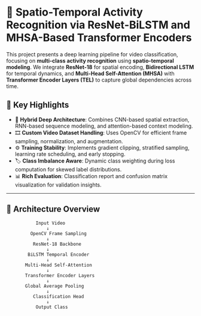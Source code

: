 # 🧠 Spatio-Temporal Activity Recognition via ResNet-BiLSTM and MHSA-Based Transformer Encoders

This project presents a deep learning pipeline for video classification, focusing on **multi-class activity recognition** using **spatio-temporal modeling**. We integrate **ResNet-18** for spatial encoding, **Bidirectional LSTM** for temporal dynamics, and **Multi-Head Self-Attention (MHSA)** with **Transformer Encoder Layers (TEL)** to capture global dependencies across time.

## 📌 Key Highlights

- 🧠 **Hybrid Deep Architecture**: Combines CNN-based spatial extraction, RNN-based sequence modeling, and attention-based context modeling.
- 🎞️ **Custom Video Dataset Handling**: Uses OpenCV for efficient frame sampling, normalization, and augmentation.
- ⚙️ **Training Stability**: Implements gradient clipping, stratified sampling, learning rate scheduling, and early stopping.
- 🏷️ **Class Imbalance Aware**: Dynamic class weighting during loss computation for skewed label distributions.
- 📊 **Rich Evaluation**: Classification report and confusion matrix visualization for validation insights.

---

## 📁 Architecture Overview

```text
           Input Video
               ↓
         OpenCV Frame Sampling
               ↓
          ResNet-18 Backbone
               ↓
        BiLSTM Temporal Encoder
               ↓
       Multi-Head Self-Attention
               ↓
       Transformer Encoder Layers
               ↓
       Global Average Pooling
               ↓
          Classification Head
               ↓
           Output Class
